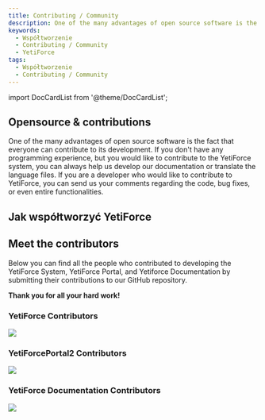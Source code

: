 ```yaml
---
title: Contributing / Community
description: One of the many advantages of open source software is the fact that everyone can contribute to its development.
keywords:
  - Współtworzenie
  - Contributing / Community
  - YetiForce
tags:
  - Współtworzenie
  - Contributing / Community
---
```


import DocCardList from '@theme/DocCardList';

## Opensource & contributions

One of the many advantages of open source software is the fact that everyone can contribute to its development. If you don't have any programming experience, but you would like to contribute to the YetiForce system, you can always help us develop our documentation or translate the language files. If you are a developer who would like to contribute to YetiForce, you can send us your comments regarding the code, bug fixes, or even entire functionalities.

## Jak współtworzyć YetiForce

<DocCardList />

## Meet the contributors

Below you can find all the people who contributed to developing the YetiForce System, YetiForce Portal, and Yetiforce Documentation by submitting their contributions to our GitHub repository.

**Thank you for all your hard work!**

### YetiForce Contributors

<a class="no-shadow" href="https://github.com/YetiForceCompany/YetiForceCRM/graphs/contributors">
	<img src="https://contrib.rocks/image?repo=YetiForceCompany/YetiForceCRM"   />
</a>

### YetiForcePortal2 Contributors

<a class="no-shadow" href="https://github.com/YetiForceCompany/YetiForcePortal2/graphs/contributors">
	<img src="https://contrib.rocks/image?repo=YetiForceCompany/YetiForcePortal2"  />
</a>

### YetiForce Documentation Contributors

<a class="no-shadow" href="https://github.com/YetiForceCompany/YetiForceDoc/graphs/contributors">
	<img src="https://contrib.rocks/image?repo=YetiForceCompany/YetiForceDoc"  />
</a>
